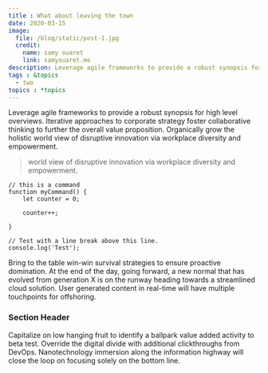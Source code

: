 ```yaml
---
title : What about leaving the town
date: 2020-03-15
image:
  file: /blog/static/post-1.jpg
  credit:
    name: samy ouaret
    link: samyouaret.me
description: Leverage agile frameworks to provide a robust synopsis for high level overviews. 
tags : &topics
  - two
topics : *topics
---
```

Leverage agile frameworks to provide a robust synopsis for high level overviews. Iterative approaches to corporate strategy foster collaborative thinking to further the overall value proposition. Organically grow the holistic world view of disruptive innovation via workplace diversity and empowerment.

> world view of disruptive innovation via workplace diversity and empowerment.


``` js/2/4
// this is a command
function myCommand() {
	let counter = 0;

	counter++;

}

// Test with a line break above this line.
console.log('Test');
```

Bring to the table win-win survival strategies to ensure proactive domination. At the end of the day, going forward, a new normal that has evolved from generation X is on the runway heading towards a streamlined cloud solution. User generated content in real-time will have multiple touchpoints for offshoring.

### Section Header
Capitalize on low hanging fruit to identify a ballpark value added activity to beta test. Override the digital divide with additional clickthroughs from DevOps. Nanotechnology immersion along the information highway will close the loop on focusing solely on the bottom line.
